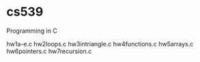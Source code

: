 cs539
=====

Programming in C

hw1a-e.c
hw2loops.c
hw3intriangle.c
hw4functions.c
hw5arrays.c
hw6pointers.c
hw7recursion.c